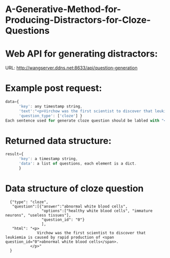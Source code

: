 # A-Generative-Method-for-Producing-Distractors-for-Cloze-Questions

# Web API for generating distractors:
URL: http://wangserver.ddns.net:8633/api/question-generation

# Example post request:


```javascript
data={
      'key': any timestamp string, 
      'text':"<p>Virchow was the first scientist to discover that leukiemia is caused by rapid production of abnormal white blood cells.</p>",
      'question_type': ['cloze'] }
Each sentence used for generate cloze question should be labled with "<p></p>" tag
```

# Returned data structure:


```javascript
result={
      'key': a timestamp string, 
      'data': a list of questions, each element is a dict.
      }
```

# Data structure of cloze question

      {"type": "cloze",
       "question":[{"answer":"abnormal white blood cells",
                    "options":["healthy white blood cells", "immature neurons", "useless tissues"],
                    "question_id": "0"}
                    ],
       "html": "<p>
                  Virchow was the first scientist to discover that leukiemia is caused by rapid production of <span question_id="0">abnormal white blood cells</span>.
               </p>"
      }

